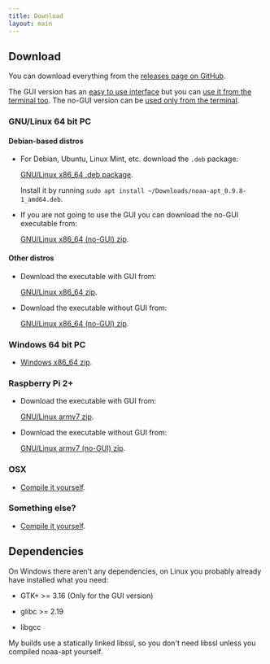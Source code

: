 ```yaml
---
title: Download
layout: main
---
```


## Download

You can download everything from the
[releases page on GitHub](https://github.com/martinber/noaa-apt/releases).

The GUI version has an [easy to use interface](./usage.html#gui) but you can
[use it from the terminal too](./usage.html#terminal). The no-GUI version can be
[used only from the terminal](./usage.html#terminal).

### GNU/Linux 64 bit PC

#### Debian-based distros

- For Debian, Ubuntu, Linux Mint, etc. download the `.deb` package:

    [GNU/Linux x86_64 .deb package][amd64_deb].

    Install it by running `sudo apt install ~/Downloads/noaa-apt_0.9.8-1_amd64.deb`.

- If you are not going to use the GUI you can download the no-GUI executable from:

    [GNU/Linux x86_64 (no-GUI) zip][x86_64_linux_gnu_nogui_zip].

#### Other distros

- Download the executable with GUI from:

    [GNU/Linux x86_64 zip][x86_64_linux_gnu_zip].

- Download the executable without GUI from:

    [GNU/Linux x86_64 (no-GUI) zip][x86_64_linux_gnu_nogui_zip].

### Windows 64 bit PC

- [Windows x86_64 zip][x86_64_windows_gnu_zip].

### Raspberry Pi 2+

- Download the executable with GUI from:

    [GNU/Linux armv7 zip][armv7_linux_gnueabihf_zip].

- Download the executable without GUI from:

    [GNU/Linux armv7 (no-GUI) zip][armv7_linux_gnueabihf_nogui_zip].

### OSX

- [Compile it yourself](./development.html#compilation).

### Something else?

- [Compile it yourself](./development.html#compilation).

## Dependencies

On Windows there aren't any dependencies, on Linux you probably already have
installed what you need:

- GTK+ >= 3.16 (Only for the GUI version)

- glibc >= 2.19

- libgcc

My builds use a statically linked libssl, so you don't need libssl unless you
compiled noaa-apt yourself.

[amd64_deb]: https://github.com/martinber/noaa-apt/releases/download/v1.0.0/noaa-apt_1.0.0-1_amd64.deb
[x86_64_windows_gnu_zip]: https://github.com/martinber/noaa-apt/releases/download/v1.0.0/noaa-apt-1.0.0-x86_64-windows-gnu.zip
[x86_64_linux_gnu_zip]: https://github.com/martinber/noaa-apt/releases/download/v1.0.0/noaa-apt-1.0.0-x86_64-linux-gnu.zip
[x86_64_linux_gnu_nogui_zip]: https://github.com/martinber/noaa-apt/releases/download/v1.0.0/noaa-apt-1.0.0-x86_64-linux-gnu-nogui.zip
[armv7_linux_gnueabihf_zip]: https://github.com/martinber/noaa-apt/releases/download/v1.0.0/noaa-apt-1.0.0-armv7-linux-gnueabihf.zip
[armv7_linux_gnueabihf_nogui_zip]: https://github.com/martinber/noaa-apt/releases/download/v1.0.0/noaa-apt-1.0.0-armv7-linux-gnueabihf-nogui.zip
